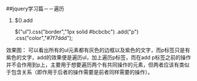 ##jquery学习篇－－遍历

1. $().add

    $("ul").css("border","1px solid #bcbcbc")
           .add("p")
           .css("color","#7f7ddd");

效果图：
可以看出所有的ul元素都有灰色的边框以及紫色的文字，而p标签只是有紫色的文字，add的效果便是遍历ul，加上遍历p标签，而在add p标签之前的操作并不会作用到p上，主要用于想要遍历两个有共同操作的元素，但两者应该有类似于包含关系（即作用于后者的操作需要是前者同样需要的操作）。

